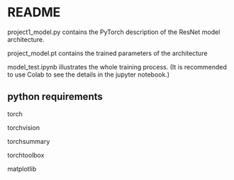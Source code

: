 # README
project1_model.py contains the PyTorch description of the ResNet model architecture.

project_model.pt contains the trained parameters of the architecture

model_test.ipynb illustrates the whole training process. (It is recommended to use Colab to see the details in the jupyter notebook.)

## python requirements
torch

torchvision

torchsummary

torchtoolbox

matplotlib
